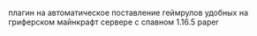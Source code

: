 плагин на автоматическое поставление геймрулов удобных на гриферском майнкрафт сервере с спавном 1.16.5 paper
